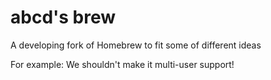 # abcd's brew
A developing fork of Homebrew to fit some of different ideas

For example: We shouldn't make it multi-user support!
